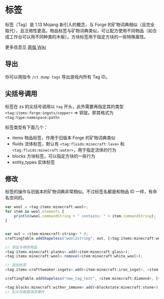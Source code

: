 # 标签

标签（Tag）是 1.13 Mojang 新引入的概念，与 Forge 的矿物词典相似（且完全取代），且泛用性更高。物品标签与矿物词典类似，可让配方使用不同物品（如合成工作台可以用不同种类的木板）。方块标签用于指定方块的一些特殊属性。

更多信息见 [原版 Wiki](https://minecraft-zh.gamepedia.com/%E6%A0%87%E7%AD%BE)

## 导出

你可以用指令 `/ct dump tags` 导出游戏内所有 Tag ID。

<!-- ## Import

如果你需要声明数组，请记得 `import`：

`import crafttweaker.api.tag.MCTag;` -->

## 尖括号调用

标签在 zs 的尖括号调用以 `tag` 开头，此外需要再指定其的类型 `<tag:items:forge:ingots/copper>` => 铜锭。即其格式为 `<tag:type:namespace:path>`

标签类型有下面几个：

* items 物品标签，作用于旧版本 Forge 的矿物词典类似
* fluids 流体标签，默认有 `<tag:fluids:minecraft:lava>` 和 `<tag:fluids:minecraft:water>`，用于指定流体的行为
* blocks 方块标签，可以指定方块的一些行为
* entity_types 实体标签

## 修改

标签的操作与旧版本的矿物词典非常相似。不过标签名都是和物品 ID 一样，有命名空间的。

```javascript
var wool = <tag:items:minecraft:wool>;
for item in wool.elements {
    println(wool.commandString + " contains: " + item.commandString);
}


var out = <item:minecraft:string> * 4;
craftingTable.addShapeless("wool2string", out, [<tag:items:minecraft:wool>]); // 将 Tag 作为合成配方

// 添加与移除物品
<tag:items:minecraft:planks>.add(<item:minecraft:glass>);
<tag:items:minecraft:wool>.remove(<item:minecraft:white_wool>);

// 添加标签
<tag:items:crafttweaker:ingots>.add(<item:minecraft:iron_ingot>, <item:minecraft:gold_ingot>);

craftingTable.addShapeless("new_tag_test", <item:minecraft:diamond>, [<tag:items:crafttweaker:ingots>,<tag:items:crafttweaker:ingots>,<tag:items:crafttweaker:ingots>]);

<tag:blocks:minecraft:wither_immune>.add(<blockstate:minecraft:stone>); 
// 石头将抵御凋灵爆炸
```
